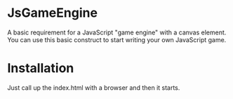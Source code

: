 # JsGameEngine
A basic requirement for a JavaScript "game engine" with a canvas element. 
You can use this basic construct to start writing your own JavaScript game.

# Installation
Just call up the index.html with a browser and then it starts.
